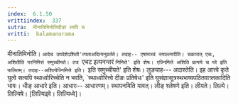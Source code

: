 ```yaml
---
index:  6.1.50
vrittiindex:  337
sutra:  मीनातिमिनोतिदीङां ल्यपि च
vritti:  balamanorama 
---
```


मीनातिमिनोति। `आदेच उपदेशेऽशिती'त्यताअदित्यनुवर्तते। तदाह-- एषामात्त्वं स्याल्ल्यपीति। चकारात् एचः, अशितीति परनिमित्तं समुच्चीयते। तत्र `एचट इत्यनन्तरं `निमित्ते' इति शेषः। एज्निमित्ते अशिति प्रत्यये च परे इति फलितम्। तदाह--अशित्येज्निमित्ते इति। `इति समुच्चीयते' इति शेषः। लुङ्याह--- अदास्तेति। इह आत्त्वे कृते घुत्वे सत्यपि स्थाध्वोरिच्चेति न भवति, `स्थाध्वोरित्त्वे दीङः प्रतिषेधः' इति घुसंज्ञासूत्रस्थभाष्यपठितवात्र्तकादिति भावः। धीङ् आधारे इति। आधारः-- आधारणम्। स्थापनमिति यावत्। लीङ् श्लेषणे इति। लीयते। लिल्ये।लिल्यिषे। [लिल्यिढ्वे। लिल्यिध्वे]। 

